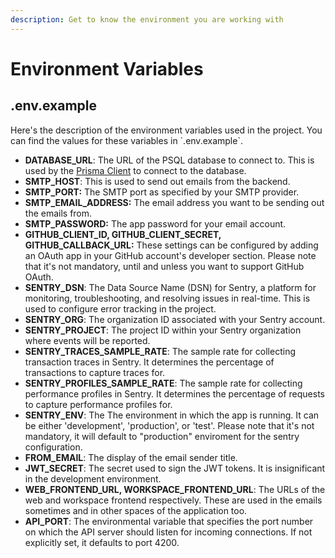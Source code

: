 ```yaml
---
description: Get to know the environment you are working with
---
```


# Environment Variables

## .env.example

Here's the description of the environment variables used in the project. You can find the values for these variables in \`.env.example\`.

* **DATABASE\_URL**: The URL of the PSQL database to connect to. This is used by the [Prisma Client](https://www.prisma.io/docs/orm/prisma-client) to connect to the database.
* **SMTP\_HOST**: This is used to send out emails from the backend.&#x20;
* **SMTP\_PORT:** The SMTP port as specified by your SMTP provider.
* **SMTP\_EMAIL\_ADDRESS:** The email address you want to be sending out the emails from.
* **SMTP\_PASSWORD:** The app password for your email account. &#x20;
* **GITHUB\_CLIENT\_ID, GITHUB\_CLIENT\_SECRET, GITHUB\_CALLBACK\_URL:** These settings can be configured by adding an OAuth app in your GitHub account's developer section. Please note that it's not mandatory, until and unless you want to support GitHub OAuth.
* **SENTRY\_DSN**: The Data Source Name (DSN) for Sentry, a platform for monitoring, troubleshooting, and resolving issues in real-time. This is used to configure error tracking in the project.
* **SENTRY\_ORG**: The organization ID associated with your Sentry account.
* **SENTRY\_PROJECT**: The project ID within your Sentry organization where events will be reported.
* **SENTRY\_TRACES\_SAMPLE\_RATE**: The sample rate for collecting transaction traces in Sentry. It determines the percentage of transactions to capture traces for.
* **SENTRY\_PROFILES\_SAMPLE\_RATE**: The sample rate for collecting performance profiles in Sentry. It determines the percentage of requests to capture performance profiles for.
* **SENTRY\_ENV**: The The environment in which the app is running. It can be either 'development', 'production', or 'test'. Please note that it's not mandatory, it will default to "production" enviroment for the sentry configuration. 
* **FROM\_EMAIL**: The display of the email sender title.
* **JWT\_SECRET**: The secret used to sign the JWT tokens. It is insignificant in the development environment.
* **WEB\_FRONTEND\_URL, WORKSPACE\_FRONTEND\_URL**: The URLs of the web and workspace frontend respectively. These are used in the emails sometimes and in other spaces of the application too.
* **API\_PORT**: The environmental variable that specifies the port number on which the API server should listen for incoming connections. If not explicitly set, it defaults to port 4200.

